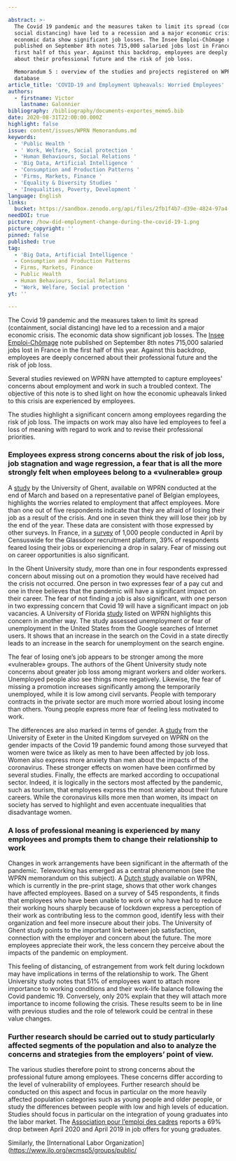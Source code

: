 ```yaml
---

abstract: >-
  The Covid 19 pandemic and the measures taken to limit its spread (containment,
  social distancing) have led to a recession and a major economic crisis. The
  economic data show significant job losses. The Insee Emploi-Chômage note
  published on September 8th notes 715,000 salaried jobs lost in France in the
  first half of this year. Against this backdrop, employees are deeply concerned
  about their professional future and the risk of job loss.

  Memorandum 5 : overview of the studies and projects registered on WPRN
  database
article_title: 'COVID-19 and Employment Upheavals: Worried Employees'
authors:
  - firstname: Victor
    lastname: Galonnier
bibliography: /bibliography/documents-exportes_memo5.bib
date: 2020-08-31T22:00:00.000Z
highlight: false
issue: content/issues/WPRN Memorandums.md
keywords:
  - 'Public Health '
  - ' Work, Welfare, Social protection '
  - 'Human Behaviours, Social Relations '
  - 'Big Data, Artificial Intelligence '
  - 'Consumption and Production Patterns '
  - 'Firms, Markets, Finance '
  - 'Equality & Diversity Studies '
  - 'Inequalities, Poverty, Development '
language: English
links:
  bucket: https://sandbox.zenodo.org/api/files/2fb1f4b7-d39e-4824-97a4-66a89602f68a
needDOI: true
picture: /how-did-employment-change-during-the-covid-19-1.png
picture_copyright: ''
pinned: false
published: true
tag:
  - 'Big Data, Artificial Intelligence '
  - Consumption and Production Patterns
  - Firms, Markets, Finance
  - Public Health
  - Human Behaviours, Social Relations
  - 'Work, Welfare, Social protection '
yt: ''

---
```








The Covid 19 pandemic and the measures taken to limit its spread (containment, social distancing) have led to a recession and a major economic crisis. The economic data show significant job losses. The [Insee Emploi-Chômage](https://infodujour.fr/wp-content/uploads/2020/09/note-de-conjoncture-8-setembre-2020.pdf) note published on September 8th notes 715,000 salaried jobs lost in France in the first half of this year. Against this backdrop, employees are deeply concerned about their professional future and the risk of job loss.

Several studies reviewed on WPRN have attempted to capture employees’ concerns about employment and work in such a troubled context. The objective of this note is to shed light on how the economic upheavals linked to this crisis are experienced by employees.

The studies highlight a significant concern among employees regarding the risk of job loss. The impacts on work may also have led employees to feel a loss of meaning with regard to work and to revise their professional priorities.

### Employees express strong concerns about the risk of job loss, job stagnation and wage regression, a fear that is all the more strongly felt when employees belong to a «vulnerable» group

A [study](https://wprn.org/item/460952 'wprn 460952') by the University of Ghent, available on WPRN conducted at the end of March and based on a representative panel of Belgian employees, highlights the worries related to employment that affect employees. More than one out of five respondents indicate that they are afraid of losing their job as a result of the crisis. And one in seven think they will lose their job by the end of the year. These data are consistent with those expressed by other surveys. In France, in a [survey](https://www.glassdoor.fr/blog/covid-enquete-peur-perte-emploi/) of 1,000 people conducted in April by Censuswide for the Glassdoor recruitment platform, 39% of respondents feared losing their jobs or experiencing a drop in salary. Fear of missing out on career opportunities is also significant.

In the Ghent University study, more than one in four respondents expressed concern about missing out on a promotion they would have received had the crisis not occurred. One person in two expresses fear of a pay cut and one in three believes that the pandemic will have a significant impact on their career. The fear of not finding a job is also significant, with one person in two expressing concern that Covid 19 will have a significant impact on job vacancies. A University of Florida [study](https://wprn.org/item/446152 'wprn 446152') listed on WPRN highlights this concern in another way. The study assessed unemployment or fear of unemployment in the United States from the Google searches of Internet users. It shows that an increase in the search on the Covid in a state directly leads to an increase in the search for unemployment on the search engine.

The fear of losing one’s job appears to be stronger among the more «vulnerable» groups. The authors of the Ghent University study note concerns about greater job loss among migrant workers and older workers. Unemployed people also see things more negatively. Likewise, the fear of missing a promotion increases significantly among the temporarily unemployed, while it is low among civil servants. People with temporary contracts in the private sector are much more worried about losing income than others. Young people express more fear of feeling less motivated to work.

The differences are also marked in terms of gender. A [study](https://wprn.org/item/472352 'wprn 472352') from the University of Exeter in the United Kingdom surveyed on WPRN on the gender impacts of the Covid 19 pandemic found among those surveyed that women were twice as likely as men to have been affected by job loss. Women also express more anxiety than men about the impacts of the coronavirus. These stronger effects on women have been confirmed by several studies. Finally, the effects are marked according to occupational sector. Indeed, it is logically in the sectors most affected by the pandemic, such as tourism, that employees express the most anxiety about their future careers. While the coronavirus kills more men than women, its impact on society has served to highlight and even accentuate inequalities that disadvantage women.

### A loss of professional meaning is experienced by many employees and prompts them to change their relationship to work

Changes in work arrangements have been significant in the aftermath of the pandemic. Teleworking has emerged as a central phenomenon (see the WPRN memorandum on this subject). A [Dutch study](https://wprn.org/item/479252 'wprn 479252') available on WPRN, which is currently in the pre-print stage, shows that other work changes have affected employees. Based on a survey of 545 respondents, it finds that employees who have been unable to work or who have had to reduce their working hours sharply because of lockdown express a perception of their work as contributing less to the common good, identify less with their organization and feel more insecure about their jobs. The University of Ghent study points to the important link between job satisfaction, connection with the employer and concern about the future. The more employees appreciate their work, the less concern they perceive about the impacts of the pandemic on employment.

This feeling of distancing, of estrangement from work felt during lockdown may have implications in terms of the relationship to work. The Ghent University study notes that 51% of employees want to attach more importance to working conditions and their work-life balance following the Covid pandemic 19. Conversely, only 20% explain that they will attach more importance to income following the crisis. These results seem to be in line with previous studies and the role of telework could be central in these value changes.

### Further research should be carried out to study particularly affected segments of the population and also to analyze the concerns and strategies from the employers’ point of view.

The various studies therefore point to strong concerns about the professional future among employees. These concerns differ according to the level of vulnerability of employees. Further research should be conducted on this aspect and focus in particular on the more heavily affected population categories such as young people and older people, or study the differences between people with low and high levels of education. Studies should focus in particular on the integration of young graduates into the labor market. The [Association pour l’emploi des cadres](https://corporate.apec.fr/home/espace-medias/covid-19-et-insertion-profession.html) reports a 69% drop between April 2020 and April 2019 in job offers for young graduates.

Similarly, the [International Labor Organization](https://www.ilo.org/wcmsp5/groups/public/